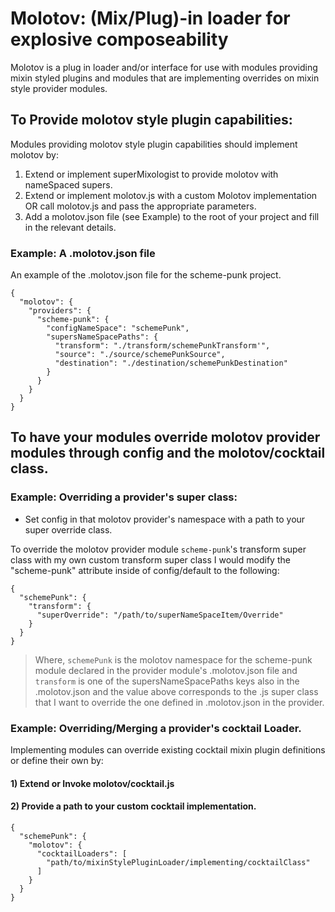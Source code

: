 # Molotov: (Mix/Plug)-in loader for explosive composeability

Molotov is a plug in loader and/or interface for use with modules providing mixin styled plugins and modules that are implementing overrides on mixin style provider modules.

## To Provide molotov style plugin capabilities:
Modules providing molotov style plugin capabilities should implement molotov by:
1) Extend or implement superMixologist to provide molotov with nameSpaced supers.
2) Extend or implement molotov.js with a custom Molotov implementation OR call molotov.js and pass the appropriate parameters.
3) Add a molotov.json file (see Example) to the root of your project and fill in the relevant details.

### Example: A .molotov.json file
An example of the .molotov.json file for the scheme-punk project.
```
{
  "molotov": {
    "providers": {
      "scheme-punk": {
        "configNameSpace": "schemePunk",
        "supersNameSpacePaths": {
          "transform": "./transform/schemePunkTransform'",
          "source": "./source/schemePunkSource",
          "destination": "./destination/schemePunkDestination"
        }
      }
    }
  }
}
```

## To have your modules override molotov provider modules through config and the molotov/cocktail class.

### Example: Overriding a provider's super class:
* Set config in that molotov provider's namespace with a path to your super override class. 

To override the molotov provider module `scheme-punk`'s transform super class with my own custom transform super class I would modify the "scheme-punk" attribute inside of config/default to the following:
```
{
  "schemePunk": {
    "transform": {
      "superOverride": "/path/to/superNameSpaceItem/Override"
    }
  }
}
```
> Where, `schemePunk` is the molotov namespace for the scheme-punk module declared in the provider module's .molotov.json file and
`transform` is one of the supersNameSpacePaths keys also in the .molotov.json and the value above corresponds to the .js super class that I want to override the one defined in .molotov.json in the provider.

### Example: Overriding/Merging a provider's cocktail Loader.

Implementing modules can override existing cocktail mixin plugin definitions or define their own by:

#### 1) Extend or Invoke molotov/cocktail.js

#### 2) Provide a path to your custom cocktail implementation.
```
{
  "schemePunk": {
    "molotov": {
      "cocktailLoaders": [
        "path/to/mixinStylePluginLoader/implementing/cocktailClass"
      ]
    }
  }
}

```